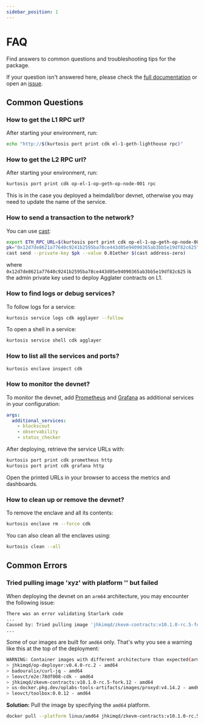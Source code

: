 ```yaml
---
sidebar_position: 1
---
```


# FAQ

Find answers to common questions and troubleshooting tips for the package.

If your question isn't answered here, please check the [full documentation](../introduction/overview.md) or open an [issue](https://github.com/0xPolygon/kurtosis-cdk/issues/new).

## Common Questions

### How to get the L1 RPC url?

After starting your environment, run:

```bash
echo "http://$(kurtosis port print cdk el-1-geth-lighthouse rpc)"
```

### How to get the L2 RPC url?

After starting your environment, run:

```bash
kurtosis port print cdk op-el-1-op-geth-op-node-001 rpc
```

This is in the case you deployed a heimdall/bor devnet, otherwise you may need to update the name of the service.

### How to send a transaction to the network?

You can use [cast](https://book.getfoundry.sh/reference/cast/cast-send):

```bash
export ETH_RPC_URL=$(kurtosis port print cdk op-el-1-op-geth-op-node-001 rpc)
pk="0x12d7de8621a77640c9241b2595ba78ce443d05e94090365ab3bb5e19df82c625"
cast send --private-key $pk --value 0.01ether $(cast address-zero)
```

where `0x12d7de8621a77640c9241b2595ba78ce443d05e94090365ab3bb5e19df82c625` is the admin private key used to deploy Agglater contracts on L1.

### How to find logs or debug services?

To follow logs for a service:

```bash
kurtosis service logs cdk agglayer --follow
```

To open a shell in a service:

```bash
kurtosis service shell cdk agglayer
```

### How to list all the services and ports?

```bash
kurtosis enclave inspect cdk
```

### How to monitor the devnet?

To monitor the devnet, add [Prometheus](https://prometheus.io/) and [Grafana](https://grafana.com/grafana/) as additional services in your configuration:

```yaml title="params.yml"
args:
  additional_services:
    - blockscout
    - observability
    - status_checker
```

After deploying, retrieve the service URLs with:

```bash
kurtosis port print cdk prometheus http
kurtosis port print cdk grafana http
```

Open the printed URLs in your browser to access the metrics and dashboards.

### How to clean up or remove the devnet?

To remove the enclave and all its contents:

```bash
kurtosis enclave rm --force cdk
```

You can also clean all the enclaves using:

```bash
kurtosis clean --all
```

## Common Errors

### Tried pulling image 'xyz' with platform '' but failed

When deploying the devnet on an `arm64` architecture, you may encounter the following issue:

```bash
There was an error validating Starlark code
...
Caused by: Tried pulling image 'jhkimqd/zkevm-contracts:v10.1.0-rc.5-fork.12' with platform '' but failed
...
```

Some of our images are built for `amd64` only. That's why you see a warning like this at the top of the deployment:

```bash
WARNING: Container images with different architecture than expected(arm64):
> jhkimqd/op-deployer:v0.4.0-rc.2 - amd64
> badouralix/curl-jq - amd64
> leovct/e2e:78df008-cdk - amd64
> jhkimqd/zkevm-contracts:v10.1.0-rc.5-fork.12 - amd64
> us-docker.pkg.dev/oplabs-tools-artifacts/images/proxyd:v4.14.2 - amd64
> leovct/toolbox:0.0.12 - amd64
```

**Solution:** Pull the image by specifying the `amd64` platform.

```bash
docker pull --platform linux/amd64 jhkimqd/zkevm-contracts:v10.1.0-rc.5-fork.12
```
